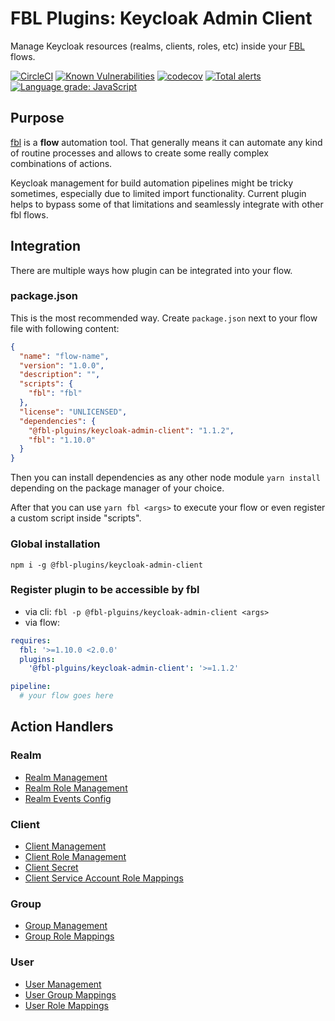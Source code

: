# FBL Plugins: Keycloak Admin Client

Manage Keycloak resources (realms, clients, roles, etc) inside your [FBL](https://fbl.fireblink.com) flows.

[![CircleCI](https://circleci.com/gh/FireBlinkLTD/fbl-plugins-keycloak-admin-client.svg?style=svg)](https://circleci.com/gh/FireBlinkLTD/fbl-plugins-keycloak-admin-client)
[![Known Vulnerabilities](https://snyk.io/test/github/FireBlinkLTD/fbl-plugins-keycloak-admin-client/badge.svg)](https://snyk.io/test/github/FireBlinkLTD/fbl-plugins-keycloak-admin-client)
[![codecov](https://codecov.io/gh/FireBlinkLTD/fbl-plugins-keycloak-admin-client/branch/master/graph/badge.svg)](https://codecov.io/gh/FireBlinkLTD/fbl-plugins-keycloak-admin-client)
[![Total alerts](https://img.shields.io/lgtm/alerts/g/FireBlinkLTD/fbl-plugins-keycloak-admin-client.svg?logo=lgtm&logoWidth=18)](https://lgtm.com/projects/g/FireBlinkLTD/fbl-plugins-keycloak-admin-client/alerts/)
[![Language grade: JavaScript](https://img.shields.io/lgtm/grade/javascript/g/FireBlinkLTD/fbl-plugins-keycloak-admin-client.svg?logo=lgtm&logoWidth=18)](https://lgtm.com/projects/g/FireBlinkLTD/fbl-plugins-keycloak-admin-client/context:javascript)

## Purpose

[fbl](https://fbl.fireblink.com) is a **flow** automation tool. That generally means it can automate any kind of routine processes and allows to create some really complex combinations of actions.

Keycloak management for build automation pipelines might be tricky sometimes, especially due to limited import functionality. Current plugin helps to bypass some of that limitations and seamlessly integrate with other fbl flows.

## Integration

There are multiple ways how plugin can be integrated into your flow.

### package.json

This is the most recommended way. Create `package.json` next to your flow file with following content:

```json
{
  "name": "flow-name",
  "version": "1.0.0",
  "description": "",
  "scripts": {
    "fbl": "fbl"
  },
  "license": "UNLICENSED",
  "dependencies": {
    "@fbl-plguins/keycloak-admin-client": "1.1.2",
    "fbl": "1.10.0"
  }
}
```

Then you can install dependencies as any other node module `yarn install` depending on the package manager of your choice.

After that you can use `yarn fbl <args>` to execute your flow or even register a custom script inside "scripts".

### Global installation

`npm i -g @fbl-plugins/keycloak-admin-client`

### Register plugin to be accessible by fbl

- via cli: `fbl -p @fbl-plguins/keycloak-admin-client <args>`
- via flow:

```yaml
requires:
  fbl: '>=1.10.0 <2.0.0'
  plugins:
    '@fbl-plguins/keycloak-admin-client': '>=1.1.2'

pipeline:
  # your flow goes here
```

## Action Handlers

### Realm

- [Realm Management](docs/Realm.md)
- [Realm Role Management](docs/RealmRole.md)
- [Realm Events Config](docs/RealmEventsConfig.md)

### Client

- [Client Management](docs/Client.md)
- [Client Role Management](docs/ClientRole.md)
- [Client Secret](docs/ClientSecret.md)
- [Client Service Account Role Mappings](docs/ClientServiceAccountRoleMappings.md)

### Group

- [Group Management](docs/Group.md)
- [Group Role Mappings](docs/GroupRoleMappings.md)

### User

- [User Management](docs/User.md)
- [User Group Mappings](docs/UserGroupMappings.md)
- [User Role Mappings](docs/UserRoleMappings.md)
